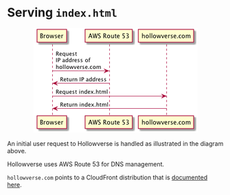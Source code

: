 # Serving `index.html`

<p align="center">
<img src="./diagrams/serveIndexHtml.puml.png">
</p>

An initial user request to Hollowverse is handled as illustrated in the diagram above.

Hollowverse uses AWS Route 53 for DNS management.

`hollowverse.com` points to a CloudFront distribution that is [documented here](./hollowverseComCloudFront.md).
